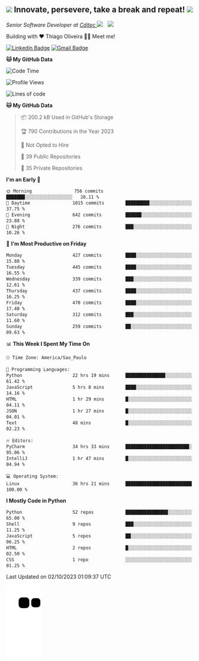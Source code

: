 <h2><img src="https://emojis.slackmojis.com/emojis/images/1531849430/4246/blob-sunglasses.gif?1531849430" width="30"/> Innovate, persevere, take a break and repeat! <img src="https://media.giphy.com/media/12oufCB0MyZ1Go/giphy.gif" width="50"></h2>
<img align='right' src="https://media.giphy.com/media/M9gbBd9nbDrOTu1Mqx/giphy.gif" width="230">
<p><em>Senior Software Developer at <a href="https://www.cditec.com.br/">Cditec
</a><img src="https://media.giphy.com/media/WUlplcMpOCEmTGBtBW/giphy.gif" width="30"> 
</em></p>



Building with ❤️ Thiago Oliveira 👋🏽 Meet me!

[![Linkedin Badge](https://img.shields.io/badge/-Thiago-blue?style=flat-square&logo=Linkedin&logoColor=white&link=https://www.linkedin.com/in/tgmarinho/)](https://www.linkedin.com/in/thiagoceconelo/) 
[![Gmail Badge](https://img.shields.io/badge/-thiceconelo@gmail.com-c14438?style=flat-square&logo=Gmail&logoColor=white&link=mailto:thiceconelo@gmail.com)](mailto:thiceconelo@gmail.com)

</em></p>

<!-- <span style="height ">
![Anurag's GitHub stats](https://github-readme-stats.vercel.app/api?username=arthurspk&show_icons=true&theme=tokyonight)
</span> -->

**🐱 My GitHub Data** 
<!--START_SECTION:waka-->
![Code Time](http://img.shields.io/badge/Code%20Time-658%20hrs%2037%20mins-blue)

![Profile Views](http://img.shields.io/badge/Profile%20Views-19-blue)

![Lines of code](https://img.shields.io/badge/From%20Hello%20World%20I%27ve%20Written-3.9%20million%20lines%20of%20code-blue)

**🐱 My GitHub Data** 

> 📦 200.2 kB Used in GitHub's Storage 
 > 
> 🏆 790 Contributions in the Year 2023
 > 
> 🚫 Not Opted to Hire
 > 
> 📜 39 Public Repositories 
 > 
> 🔑 35 Private Repositories 
 > 
**I'm an Early 🐤** 

```text
🌞 Morning                756 commits         ███████░░░░░░░░░░░░░░░░░░   28.11 % 
🌆 Daytime                1015 commits        █████████░░░░░░░░░░░░░░░░   37.75 % 
🌃 Evening                642 commits         ██████░░░░░░░░░░░░░░░░░░░   23.88 % 
🌙 Night                  276 commits         ███░░░░░░░░░░░░░░░░░░░░░░   10.26 % 
```
📅 **I'm Most Productive on Friday** 

```text
Monday                   427 commits         ████░░░░░░░░░░░░░░░░░░░░░   15.88 % 
Tuesday                  445 commits         ████░░░░░░░░░░░░░░░░░░░░░   16.55 % 
Wednesday                339 commits         ███░░░░░░░░░░░░░░░░░░░░░░   12.61 % 
Thursday                 437 commits         ████░░░░░░░░░░░░░░░░░░░░░   16.25 % 
Friday                   470 commits         ████░░░░░░░░░░░░░░░░░░░░░   17.48 % 
Saturday                 312 commits         ███░░░░░░░░░░░░░░░░░░░░░░   11.60 % 
Sunday                   259 commits         ██░░░░░░░░░░░░░░░░░░░░░░░   09.63 % 
```


📊 **This Week I Spent My Time On** 

```text
🕑︎ Time Zone: America/Sao_Paulo

💬 Programming Languages: 
Python                   22 hrs 19 mins      ███████████████░░░░░░░░░░   61.42 % 
JavaScript               5 hrs 8 mins        ████░░░░░░░░░░░░░░░░░░░░░   14.16 % 
HTML                     1 hr 29 mins        █░░░░░░░░░░░░░░░░░░░░░░░░   04.11 % 
JSON                     1 hr 27 mins        █░░░░░░░░░░░░░░░░░░░░░░░░   04.01 % 
Text                     48 mins             █░░░░░░░░░░░░░░░░░░░░░░░░   02.23 % 

🔥 Editors: 
PyCharm                  34 hrs 33 mins      ████████████████████████░   95.06 % 
IntelliJ                 1 hr 47 mins        █░░░░░░░░░░░░░░░░░░░░░░░░   04.94 % 

💻 Operating System: 
Linux                    36 hrs 21 mins      █████████████████████████   100.00 % 
```

**I Mostly Code in Python** 

```text
Python                   52 repos            ████████████████░░░░░░░░░   65.00 % 
Shell                    9 repos             ███░░░░░░░░░░░░░░░░░░░░░░   11.25 % 
JavaScript               5 repos             ██░░░░░░░░░░░░░░░░░░░░░░░   06.25 % 
HTML                     2 repos             █░░░░░░░░░░░░░░░░░░░░░░░░   02.50 % 
CSS                      1 repo              ░░░░░░░░░░░░░░░░░░░░░░░░░   01.25 % 
```




 Last Updated on 02/10/2023 01:09:37 UTC
<!--END_SECTION:waka-->

![Snake animation](https://github.com/rafaballerini/rafaballerini/blob/output/github-contribution-grid-snake.svg)


<!---
ceconelo/ceconelo is a ✨ special ✨ repository because its `README.md` (this file) appears on your GitHub profile.
You can click the Preview link to take a look at your changes.
--->
